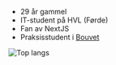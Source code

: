 - 29 år gammel
- IT-student på HVL (Førde)
- Fan av NextJS
- Praksisstudent i [Bouvet](https://github.com/bouvet)

<!-- Legg til teknologier -->
![Top langs](https://github-readme-stats.vercel.app/api/top-langs?username=mnervik&layout=donut)
